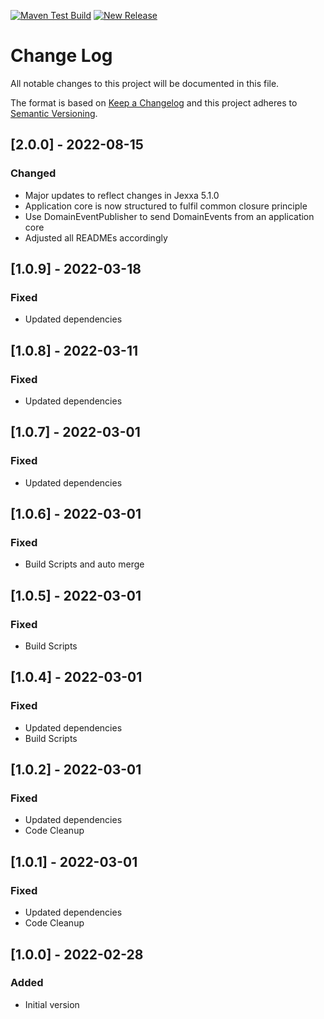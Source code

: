 [![Maven Test Build](https://github.com/jexxa-projects/JexxaTutorials/actions/workflows/mavenBuild.yml/badge.svg)](https://github.com/jexxa-projects/JexxaTutorials/actions/workflows/mavenBuild.yml) [![New Release](https://github.com/jexxa-projects/JexxaTutorials/actions/workflows/newRelease.yml/badge.svg)](https://github.com/jexxa-projects/JexxaTutorials/actions/workflows/newRelease.yml)
# Change Log
All notable changes to this project will be documented in this file.
 
The format is based on [Keep a Changelog](http://keepachangelog.com/)
and this project adheres to [Semantic Versioning](http://semver.org/).

## \[2.0.0] - 2022-08-15
### Changed
- Major updates to reflect changes in Jexxa 5.1.0 
- Application core is now structured to fulfil common closure principle
- Use DomainEventPublisher to send DomainEvents from an application core 
- Adjusted all READMEs accordingly 

## \[1.0.9] - 2022-03-18
### Fixed
- Updated dependencies

## \[1.0.8] - 2022-03-11
### Fixed
- Updated dependencies

## \[1.0.7] - 2022-03-01
### Fixed
- Updated dependencies

## \[1.0.6] - 2022-03-01
### Fixed
- Build Scripts and auto merge

## \[1.0.5] - 2022-03-01
### Fixed
- Build Scripts

## \[1.0.4] - 2022-03-01
### Fixed
- Updated dependencies
- Build Scripts

## \[1.0.2] - 2022-03-01
### Fixed
- Updated dependencies
- Code Cleanup

## \[1.0.1] - 2022-03-01
### Fixed
- Updated dependencies
- Code Cleanup
   
## \[1.0.0] - 2022-02-28
 
### Added
-   Initial version  
